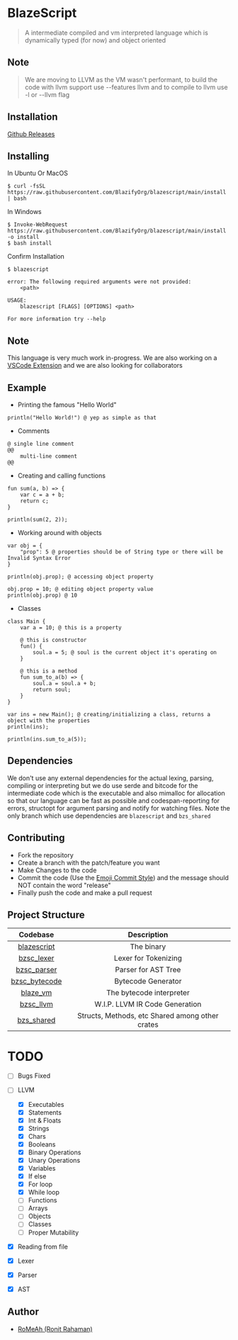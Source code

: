 # BlazeScript

> A intermediate compiled and vm interpreted language which is dynamically typed (for now) and object oriented

## Note
> We are moving to LLVM as the VM wasn't performant, to build the code with llvm support use --features llvm and to compile to llvm use -l or --llvm flag

## Installation

[Github Releases](https://github.com/BlazifyOrg/blazescript/releases)

## Installing

In Ubuntu Or MacOS

```shell
$ curl -fsSL https://raw.githubusercontent.com/BlazifyOrg/blazescript/main/install | bash
```

In Windows

```shell
$ Invoke-WebRequest https://raw.githubusercontent.com/BlazifyOrg/blazescript/main/install -o install
$ bash install
```

Confirm Installation

```shell
$ blazescript
```

```
error: The following required arguments were not provided:
    <path>

USAGE:
    blazescript [FLAGS] [OPTIONS] <path>

For more information try --help
```

## Note

This language is very much work in-progress. We are also working on a [VSCode Extension](https://github.com/BlazifyOrg/blazescript-vscode) and we are also looking for collaborators

## Example

- Printing the famous "Hello World"

```bzs
println("Hello World!") @ yep as simple as that
```

- Comments

```bzs
@ single line comment
@@
	multi-line comment
@@
```

- Creating and calling functions

```bzs
fun sum(a, b) => {
    var c = a + b;
    return c;
}

println(sum(2, 2));
```

- Working around with objects

```bzs
var obj = {
    "prop": 5 @ properties should be of String type or there will be Invalid Syntax Error
}

println(obj.prop); @ accessing object property

obj.prop = 10; @ editing object property value
println(obj.prop) @ 10
```

- Classes

```bzs
class Main {
    var a = 10; @ this is a property

    @ this is constructor
    fun() {
        soul.a = 5; @ soul is the current object it's operating on
    }

    @ this is a method
    fun sum_to_a(b) => {
        soul.a = soul.a + b;
        return soul;
    }
}

var ins = new Main(); @ creating/initializing a class, returns a object with the properties
println(ins);

println(ins.sum_to_a(5));
```

## Dependencies

We don't use any external dependencies for the actual lexing, parsing, compiling or interpreting but we do use serde and bitcode for the intermediate code which is the executable and also mimalloc for allocation so that our language can be fast as possible and codespan-reporting for errors, structopt for argument parsing and notify for watching files. Note the only branch which use dependencies are `blazescript` and `bzs_shared`

## Contributing

- Fork the repository
- Create a branch with the patch/feature you want
- Make Changes to the code
- Commit the code (Use the [Emoji Commit Style](https://gist.github.com/RoMeAh/29cb5008266ab14ace12ac865bfe0538)) and the message should NOT contain the word "release"
- Finally push the code and make a pull request

## Project Structure

|               Codebase                |                   Description                   |
| :-----------------------------------: | :---------------------------------------------: |
|   [blazescript](crates/blazescript)   |                   The binary                    |
|    [bzsc_lexer](crates/bzsc_lexer)    |              Lexer for Tokenizing               |
|   [bzsc_parser](crates/bzsc_parser)   |               Parser for AST Tree               |
| [bzsc_bytecode](crates/bzsc_bytecode) |               Bytecode Generator                |
|      [blaze_vm](crates/blaze_vm)      |            The bytecode interpreter             |
|     [bzsc_llvm](crates/blaze_vm)      |         W.I.P. LLVM IR Code Generation          |
|    [bzs_shared](crates/bzs_shared)    | Structs, Methods, etc Shared among other crates |

# TODO

- [ ] Bugs Fixed
- [ ] LLVM

  - [x] Executables
  - [x] Statements
  - [x] Int & Floats
  - [x] Strings
  - [x] Chars
  - [x] Booleans
  - [x] Binary Operations
  - [x] Unary Operations
  - [x] Variables
  - [x] If else
  - [x] For loop
  - [x] While loop
  - [ ] Functions
  - [ ] Arrays
  - [ ] Objects
  - [ ] Classes
  - [ ] Proper Mutability

- [x] Reading from file
- [x] Lexer
- [x] Parser
- [x] AST

## Author

- [RoMeAh (Ronit Rahaman)](https://www.romeah.me)
